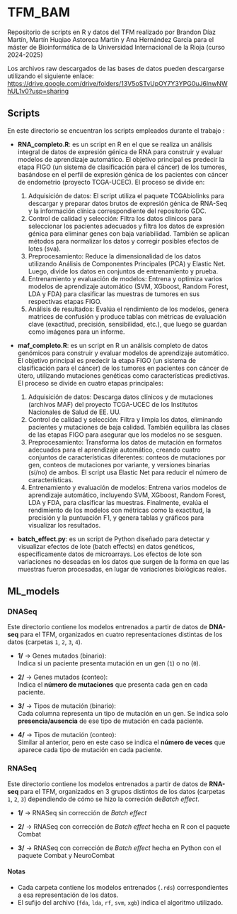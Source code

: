 # TFM_BAM
Repositorio de scripts en R y datos del TFM realizado por Brandon Díaz Martín, Martín Huqiao Astoreca Martín y Ana Hernández García para el máster de Bioinformática de la Universidad Internacional de la Rioja (curso 2024-2025)

Los archivos raw descargados de las bases de datos pueden descargarse utilizando el siguiente enlace: 
https://drive.google.com/drive/folders/13V5oSTvUpOY7Y3YPG0uJ6lnwNWhUL1v0?usp=sharing

## Scripts
En este directorio se encuentran los scripts empleados durante el trabajo :
- **RNA_completo.R**:  es un script en R en el que se realiza un análisis integral de datos de expresión génica de RNA para construir y evaluar modelos de aprendizaje automático. El objetivo principal es predecir la etapa FIGO (un sistema de clasificación para el cáncer) de los tumores, basándose en el perfil de expresión génica de los pacientes con cáncer de endometrio (proyecto TCGA-UCEC).
El proceso se divide en:
  1. Adquisición de datos: El script utiliza el paquete TCGAbiolinks para descargar y preparar datos brutos de expresión génica de RNA-Seq y la información clínica correspondiente del repositorio GDC.  
  2. Control de calidad y selección: Filtra los datos clínicos para seleccionar los pacientes adecuados y filtra los datos de expresión génica para eliminar genes con baja variabilidad. También se aplican métodos para normalizar los datos y corregir posibles efectos de lotes (sva).  
  3. Preprocesamiento: Reduce la dimensionalidad de los datos utilizando Análisis de Componentes Principales (PCA) y Elastic Net. Luego, divide los datos en conjuntos de entrenamiento y prueba.
  4. Entrenamiento y evaluación de modelos: Entrena y optimiza varios modelos de aprendizaje automático (SVM, XGboost, Random Forest, LDA y FDA) para clasificar las muestras de tumores en sus respectivas etapas FIGO.
  5. Análisis de resultados: Evalúa el rendimiento de los modelos, genera matrices de confusión y produce tablas con métricas de evaluación clave (exactitud, precisión, sensibilidad, etc.), que luego se guardan como imágenes para un informe.
  
- **maf_completo.R**: es un script en R un análisis completo de datos genómicos para construir y evaluar modelos de aprendizaje automático. El objetivo principal es predecir la etapa FIGO (un sistema de clasificación para el cáncer) de los tumores en pacientes con cáncer de útero, utilizando mutaciones genéticas como características predictivas.
El proceso se divide en cuatro etapas principales:
  1. Adquisición de datos: Descarga datos clínicos y de mutaciones (archivos MAF) del proyecto TCGA-UCEC de los Institutos Nacionales de Salud de EE. UU.
  2. Control de calidad y selección: Filtra y limpia los datos, eliminando pacientes y mutaciones de baja calidad. También equilibra las clases de las etapas FIGO para asegurar que los modelos no se sesguen.
  3. Preprocesamiento: Transforma los datos de mutación en formatos adecuados para el aprendizaje automático, creando cuatro conjuntos de características diferentes: conteos de mutaciones por gen, conteos de mutaciones por variante, y versiones binarias (sí/no) de ambos. El script usa Elastic Net para reducir el número de características.
  4. Entrenamiento y evaluación de modelos: Entrena varios modelos de aprendizaje automático, incluyendo SVM, XGboost, Random Forest, LDA y FDA, para clasificar las muestras. Finalmente, evalúa el rendimiento de los modelos con métricas como la exactitud, la precisión y la puntuación F1, y genera tablas y gráficos para visualizar los resultados.
 

- **batch_effect.py**: es un script de Python diseñado para detectar y visualizar efectos de lote (batch effects) en datos genéticos, específicamente datos de microarrays. Los efectos de lote son variaciones no deseadas en los datos que surgen de la forma en que las muestras fueron procesadas, en lugar de variaciones biológicas reales.

## ML_models
### DNASeq
Este directorio contiene los modelos entrenados a partir de datos de **DNA-seq** para el TFM, organizados en cuatro representaciones distintas de los datos (carpetas `1`, `2`, `3`, `4`).
- **1/** → Genes mutados (binario):  
  Indica si un paciente presenta mutación en un gen (`1`) o no (`0`).  

- **2/** → Genes mutados (conteo):  
  Indica el **número de mutaciones** que presenta cada gen en cada paciente.  

- **3/** → Tipos de mutación (binario):  
  Cada columna representa un tipo de mutación en un gen. Se indica solo **presencia/ausencia** de ese tipo de mutación en cada paciente.  

- **4/** → Tipos de mutación (conteo):  
  Similar al anterior, pero en este caso se indica el **número de veces** que aparece cada tipo de mutación en cada paciente.

### RNASeq
Este directorio contiene los modelos entrenados a partir de datos de **RNA-seq** para el TFM, organizados en 3 grupos distintos de los datos (carpetas `1`, `2`, `3`) dependiendo de cómo se hizo la correción de*Batch effect*.
- **1/** → RNASeq sin corrección de *Batch effect*  

- **2/** → RNASeq con corrección de *Batch effect* hecha en R con el paquete Combat

- **3/** → RNASeq con corrección de *Batch effect* hecha en Python con el paquete Combat y NeuroCombat

#### Notas
- Cada carpeta contiene los modelos entrenados (`.rds`) correspondientes a esa representación de los datos.  
- El sufijo del archivo (`fda`, `lda`, `rf`, `svm`, `xgb`) indica el algoritmo utilizado.  


